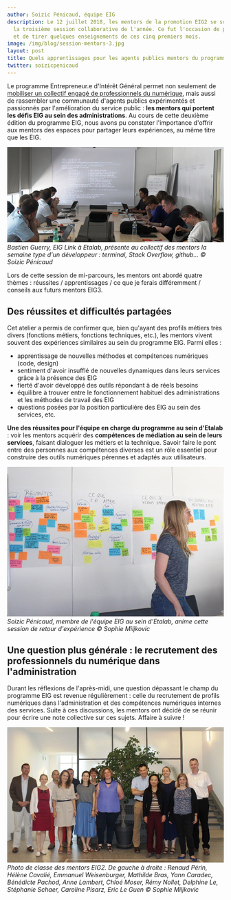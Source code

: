 ```yaml
---
author: Soizic Pénicaud, équipe EIG
description: Le 12 juillet 2018, les mentors de la promotion EIG2 se sont réunis pour
  la troisième session collaborative de l'année. Ce fut l'occasion de prendre du recul
  et de tirer quelques enseignements de ces cinq premiers mois.
image: /img/blog/session-mentors-3.jpg
layout: post
title: Quels apprentissages pour les agents publics mentors du programme EIG ?
twitter: soizicpenicaud
---
```


Le programme Entrepreneur.e d'Intérêt Général permet non seulement de [mobiliser un collectif engagé de professionnels du numérique](https://entrepreneur-interet-general.etalab.gouv.fr/blog/2018/02/27/bootcamp-comment-souder-un-collectif-de-talents.html), mais aussi de rassembler une communauté d'agents publics expérimentés et passionnés par l'amélioration du service public : **les mentors qui portent les défis EIG au sein des administrations**. Au cours de cette deuxième édition du programme EIG, nous avons pu constater l'importance d'offrir aux mentors des espaces pour partager leurs expériences, au même titre que les EIG. 

![Bastien qui montre sa vie de développeur](/img/blog/session-mentors-1.jpg)
_Bastien Guerry, EIG Link à Etalab, présente au collectif des mentors la semaine type d'un développeur : terminal, Stack Overflow, github... © Soizic Pénicaud_

Lors de cette session de mi-parcours, les mentors ont abordé quatre thèmes : réussites / apprentissages / ce que je ferais différemment / conseils aux futurs mentors EIG3. 

<script async class="speakerdeck-embed" data-id="fe858f734650456087e31af2bdf2d1b7" data-ratio="1.33333333333333" src="//speakerdeck.com/assets/embed.js"></script>

## Des réussites et difficultés partagées

Cet atelier a permis de confirmer que, bien qu'ayant des profils métiers très divers (fonctions métiers, fonctions techniques, etc.), les mentors vivent souvent des expériences similaires au sein du programme EIG. Parmi elles : 
* apprentissage de nouvelles méthodes et compétences numériques (code, design)
* sentiment d'avoir insufflé de nouvelles dynamiques dans leurs services grâce à la présence des EIG
* fierté d'avoir développé des outils répondant à de réels besoins
* équilibre à trouver entre le fonctionnement habituel des administrations et les méthodes de travail des EIG
* questions posées par la position particulière des EIG au sein des services, etc. 

**Une des réussites pour l'équipe en charge du programme au sein d'Etalab** : voir les mentors acquérir des **compétences de médiation au sein de leurs services**, faisant dialoguer les métiers et la technique. Savoir faire le pont entre des personnes aux compétences diverses est un rôle essentiel pour construire des outils numériques pérennes et adaptés aux utilisateurs. 

![Soizic et les post-its des mentors](/img/blog/session-mentors-2.jpg)
_Soizic Pénicaud, membre de l'équipe EIG au sein d'Etalab, anime cette session de retour d'expérience © Sophie Miljkovic_

## Une question plus générale : le recrutement des professionnels du numérique dans l'administration

Durant les réflexions de l'après-midi, une question dépassant le champ du programme EIG est revenue régulièrement : celle du recrutement de profils numériques dans l'administration et des compétences numériques internes des services. Suite à ces discussions, les mentors ont décidé de se réunir pour écrire une note collective sur ces sujets. Affaire à suivre !

![Photo de classe des mentors EIG2](/img/blog/session-mentors-3.jpg)
_Photo de classe des mentors EIG2. De gauche à droite : Renaud Périn, Hélène Cavalié, Emmanuel Weisenburger, Mathilde Bras, Yann Caradec, Bénédicte Pachod, Anne Lambert, Chloé Moser, Rémy Nollet, Delphine Le, Stéphanie Schaer, Caroline Pisarz, Eric Le Guen © Sophie Miljkovic_